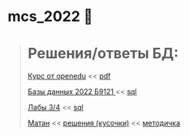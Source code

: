 # mcs_2022 🏴

> # Решения/ответы БД:
> [Курс от openedu](https://openedu.ru/course/spbu/DTBS/?session=fall_2022_dvfu) << [pdf](https://github.com/motattack/mcs_2022/tree/main/db/openedu)
>
> [Базы данных 2022 Б9121 ](https://imcs.dvfu.ru/cats/problems?cid=6147676) << [sql](https://github.com/motattack/mcs_2022/tree/main/db/cats) 
>
> [Лабы 3/4](https://docs.google.com/spreadsheets/d/1e--IFW93nFf74XmPuOgkHg1g33KwAZNP10KM4_07qTI/edit#gid=0) << [sql](https://github.com/motattack/mcs_2022/tree/main/db/lab%203-4)
>
> [Матан](https://github.com/motattack/mcs_2022/blob/main/math/pre_exam.pdf) << [решения (кусочки)](https://github.com/motattack/mcs_2022/blob/main/math/exam.pdf) << [методичка](https://github.com/motattack/mcs_2022/blob/main/math/klechay.pdf)
